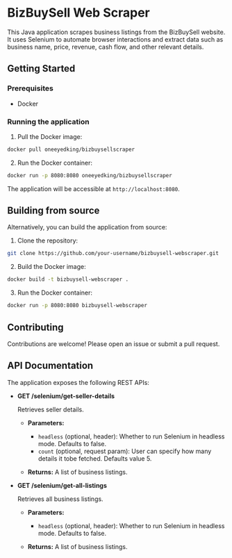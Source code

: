 # BizBuySell Web Scraper

This Java application scrapes business listings from the BizBuySell website. It uses Selenium to automate browser interactions and extract data such as business name, price, revenue, cash flow, and other relevant details.

## Getting Started

### Prerequisites

* Docker

### Running the application

1. Pull the Docker image:

```bash
docker pull oneeyedking/bizbuysellscraper
```

2. Run the Docker container:

```bash
docker run -p 8080:8080 oneeyedking/bizbuysellscraper
```

The application will be accessible at `http://localhost:8080`.

## Building from source

Alternatively, you can build the application from source:

1. Clone the repository:

```bash
git clone https://github.com/your-username/bizbuysell-webscraper.git
```

2. Build the Docker image:

```bash
docker build -t bizbuysell-webscraper .
```

3. Run the Docker container:

```bash
docker run -p 8080:8080 bizbuysell-webscraper
```

## Contributing

Contributions are welcome! Please open an issue or submit a pull request.

## API Documentation

The application exposes the following REST APIs:

* **GET /selenium/get-seller-details**

    Retrieves seller details.

    * **Parameters:**
        * `headless` (optional, header): Whether to run Selenium in headless mode. Defaults to false.
        * `count` (optional, request param): User can specify how many details it tobe fetched. Defaults value 5.

    * **Returns:** A list of business listings.


* **GET /selenium/get-all-listings**

    Retrieves all business listings.

    * **Parameters:**
        * `headless` (optional, header): Whether to run Selenium in headless mode. Defaults to false.

    * **Returns:** A list of business listings.
